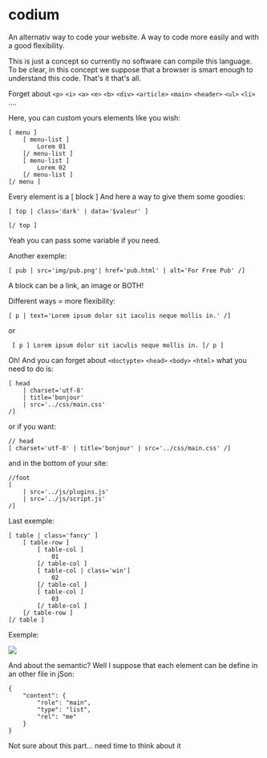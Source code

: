 codium
======
An alternativ way to code your website.
A way to code more easily and with a good flexibility.

This is just a concept so currently no software can compile this language.
To be clear, in this concept we suppose that a browser is smart enough to understand this code. That's it that's all.



Forget about `<p>` `<i>` `<a>` `<e>` `<b>` `<div>` `<article>` `<main>` `<header>` `<ul>` `<li>` ....

Here, you can custom yours elements like you wish:

    [ menu ]  
        [ menu-list ]  
            Lorem 01  
        [/ menu-list ]  
        [ menu-list ]  
            Lorem 02  
        [/ menu-list ]  
    [/ menu ]  

Every element is a [ block ]
And here a way to give them some goodies:
     
    [ top | class='dark' | data='$valeur' ]
    
    [/ top ]
    
Yeah you can pass some variable if you need.

Another exemple:

    [ pub | src='img/pub.png'| href='pub.html' | alt='For Free Pub' /]

A block can be a link, an image or BOTH!

Different ways = more flexibility:

    [ p | text='Lorem ipsum dolor sit iaculis neque mollis in.' /]
or   
     
     [ p ] Lorem ipsum dolor sit iaculis neque mollis in. [/ p ]


Oh! And you can forget about `<doctypte>` `<head>` `<body>` `<html>` 
what you need to do is:

    [ head
	    | charset='utf-8'
	    | title='bonjour'
	    | src='../css/main.css'
    /]

or if you want:

    // head
    [ charset='utf-8' | title='bonjour'	| src='../css/main.css' /]

and in the bottom of your site:

    //foot
    [
        | src='../js/plugins.js'
        | src='../js/script.js'
    /]

Last exemple:

    [ table | class='fancy' ]
        [ table-row ]
            [ table-col ]
                01
            [/ table-col ]
            [ table-col | class='win']
                02
            [/ table-col ]
            [ table-col ]
                03
            [/ table-col ]
        [/ table-row ]
    [/ table ]


Exemple: 

[<img src="http://i.imgur.com/HyrzFM8.png">](http://i.imgur.com/HyrzFM8.png)


And about the semantic?
Well I suppose that each element can be define in an other file in jSon:

    { 
        "content": {
            "role": "main",
            "type": "list",
            "rel": "me"
        }
    }

Not sure about this part... need time to think about it



    


